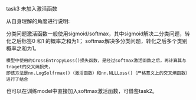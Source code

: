 task3 未加入激活函数



  从自身理解的角度进行说明:

分类问题激活函数一般使用sigmoid/softmax，其中sigmoid解决二分类问题，转化之后标签0 和1 的概率之和为1；
softmax解决多分类问题，转化之后多个类别概率之和为1。

	模型中使用的CrossEntropyLoss()损失函数，是经过softmax激活函数之后，再计算其与traget的交叉熵损失，
	即该方法是nn.LogSolfrmax()（激活函数）和nn.NLLLoss()（严格意义上的交叉熵函数）进行了结合

也可以在训练model中直接加入softmax激活函数，可借鉴task2。

